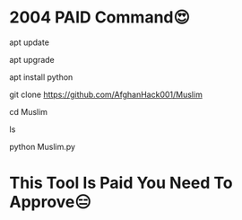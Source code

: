 # 2004 PAID Command😍

apt update

apt upgrade

apt install python

git clone https://github.com/AfghanHack001/Muslim

cd Muslim

ls

python Muslim.py

# This Tool Is Paid You Need To Approve😑

